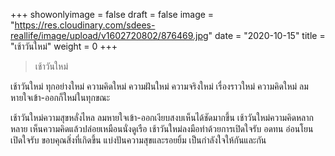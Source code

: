 +++
showonlyimage = false
draft = false
image = "https://res.cloudinary.com/sdees-reallife/image/upload/v1602720802/876469.jpg"
date = "2020-10-15"
title = "เช้าวันใหม่"
weight = 0
+++
> เช้าวันใหม่

เช้าวันใหม่ ทุกอย่างใหม่ ความคิดใหม่ ความฝันใหม่ ความจริงใหม่ เรื่องราวใหม่ ความคิดใหม่ ลมหายใจเข้า-ออกก็ใหม่ในทุกขณะ

เช้าวันใหม่ความสุขหลั่งไหล ลมหายใจเข้า-ออกเงียบสงบเห็นได้ชัดมากขึ้น เช้าวันใหม่ความคิดหลากหลาย เห็นความคิดแล้วปล่อยเหมือนนั่งดูเรือ เช้าวันใหม่ลงมือทำด้วยการเปิดใจรับ อดทน อ่อนโยน เปิดใจรับ ขอบคุณสิ่งที่เกิดขึ้น แบ่งปันความสุขและรอยยิ้ม เป็นกำลังใจให้กันและกัน
